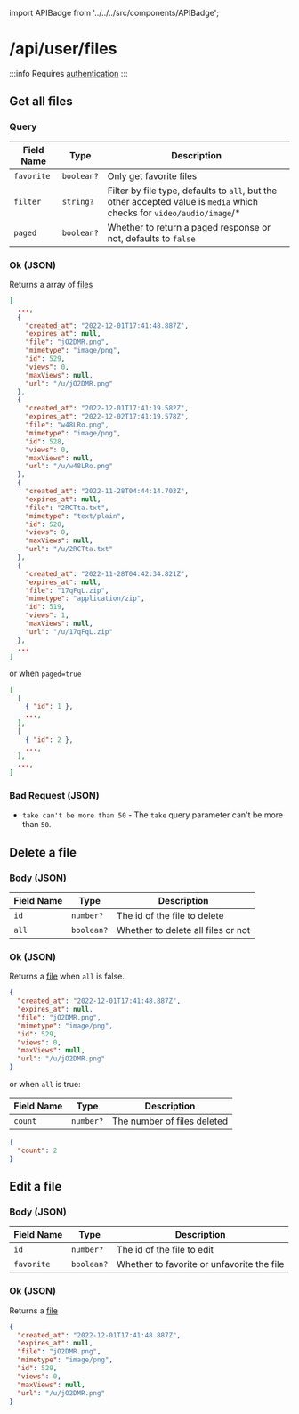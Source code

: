 import APIBadge from '../../../src/components/APIBadge';

# /api/user/files

:::info
Requires [authentication](/docs/api#authentication)
:::

## <APIBadge type="GET" /> Get all files

### Query

| Field Name | Type       | Description                                                                                                             |
| ---------- | ---------- | ----------------------------------------------------------------------------------------------------------------------- |
| `favorite` | `boolean?` | Only get favorite files                                                                                                 |
| `filter`   | `string?`  | Filter by file type, defaults to `all`, but the other accepted value is `media` which checks for `video/audio/image`/\* |
| `paged`    | `boolean?` | Whether to return a paged response or not, defaults to `false`                                                          |

### <APIBadge type="200" /> Ok (JSON)

Returns a array of [files](/docs/api/models/file)

```json
[
  ...,
  {
    "created_at": "2022-12-01T17:41:48.887Z",
    "expires_at": null,
    "file": "jO2DMR.png",
    "mimetype": "image/png",
    "id": 529,
    "views": 0,
    "maxViews": null,
    "url": "/u/jO2DMR.png"
  },
  {
    "created_at": "2022-12-01T17:41:19.582Z",
    "expires_at": "2022-12-02T17:41:19.578Z",
    "file": "w48LRo.png",
    "mimetype": "image/png",
    "id": 528,
    "views": 0,
    "maxViews": null,
    "url": "/u/w48LRo.png"
  },
  {
    "created_at": "2022-11-28T04:44:14.703Z",
    "expires_at": null,
    "file": "2RCTta.txt",
    "mimetype": "text/plain",
    "id": 520,
    "views": 0,
    "maxViews": null,
    "url": "/u/2RCTta.txt"
  },
  {
    "created_at": "2022-11-28T04:42:34.821Z",
    "expires_at": null,
    "file": "17qFqL.zip",
    "mimetype": "application/zip",
    "id": 519,
    "views": 1,
    "maxViews": null,
    "url": "/u/17qFqL.zip"
  },
  ...
]
```

or when `paged=true`

```json
[
  [
    { "id": 1 },
    ...,
  ],
  [
    { "id": 2 },
    ...,
  ],
  ...,
]
```

### <APIBadge type="400" /> Bad Request (JSON)

- `take can't be more than 50` - The `take` query parameter can't be more than `50`.

## <APIBadge type="DELETE" /> Delete a file

### Body (JSON)

| Field Name | Type       | Description                        |
| ---------- | ---------- | ---------------------------------- |
| `id`       | `number?`  | The id of the file to delete       |
| `all`      | `boolean?` | Whether to delete all files or not |

### <APIBadge type="200" /> Ok (JSON)

Returns a [file](/docs/api/models/file) when `all` is false.

```json
{
  "created_at": "2022-12-01T17:41:48.887Z",
  "expires_at": null,
  "file": "jO2DMR.png",
  "mimetype": "image/png",
  "id": 529,
  "views": 0,
  "maxViews": null,
  "url": "/u/jO2DMR.png"
}
```

or when `all` is true:

| Field Name | Type      | Description                 |
| ---------- | --------- | --------------------------- |
| `count`    | `number?` | The number of files deleted |

```json
{
  "count": 2
}
```

## <APIBadge type="PATCH" /> Edit a file

### Body (JSON)

| Field Name | Type       | Description                                |
| ---------- | ---------- | ------------------------------------------ |
| `id`       | `number?`  | The id of the file to edit                 |
| `favorite` | `boolean?` | Whether to favorite or unfavorite the file |

### <APIBadge type="200" /> Ok (JSON)

Returns a [file](/docs/api/models/file)

```json
{
  "created_at": "2022-12-01T17:41:48.887Z",
  "expires_at": null,
  "file": "jO2DMR.png",
  "mimetype": "image/png",
  "id": 529,
  "views": 0,
  "maxViews": null,
  "url": "/u/jO2DMR.png"
}
```
